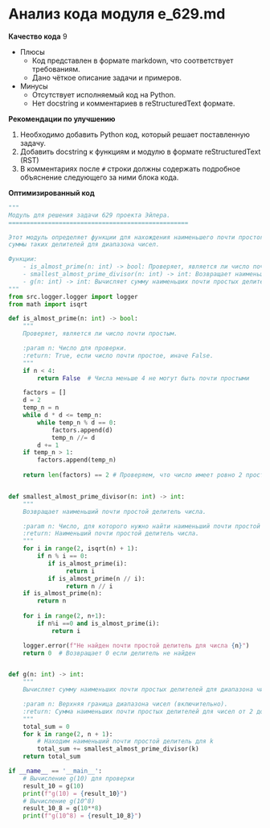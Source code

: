 # Анализ кода модуля e_629.md

**Качество кода**
9
- Плюсы
    - Код представлен в формате markdown, что соответствует требованиям.
    -  Дано чёткое описание задачи и примеров.
- Минусы
    - Отсутствует исполняемый код на Python.
    - Нет docstring и комментариев в reStructuredText формате.

**Рекомендации по улучшению**

1.  Необходимо добавить Python код, который решает поставленную задачу.
2.  Добавить docstring к функциям и модулю в формате reStructuredText (RST)
3.  В комментариях после `#` строки должны содержать подробное объяснение следующего за ними блока кода.

**Оптимизированный код**
```python
"""
Модуль для решения задачи 629 проекта Эйлера.
==================================================

Этот модуль определяет функции для нахождения наименьшего почти простого делителя числа и вычисления
суммы таких делителей для диапазона чисел.

Функции:
    - is_almost_prime(n: int) -> bool: Проверяет, является ли число почти простым.
    - smallest_almost_prime_divisor(n: int) -> int: Возвращает наименьший почти простой делитель числа.
    - g(n: int) -> int: Вычисляет сумму наименьших почти простых делителей для диапазона чисел.
"""
from src.logger.logger import logger
from math import isqrt

def is_almost_prime(n: int) -> bool:
    """
    Проверяет, является ли число почти простым.

    :param n: Число для проверки.
    :return: True, если число почти простое, иначе False.
    """
    if n < 4:
        return False  # Числа меньше 4 не могут быть почти простыми

    factors = []
    d = 2
    temp_n = n
    while d * d <= temp_n:
        while temp_n % d == 0:
            factors.append(d)
            temp_n //= d
        d += 1
    if temp_n > 1:
        factors.append(temp_n)
    
    return len(factors) == 2 # Проверяем, что число имеет ровно 2 простых делителя


def smallest_almost_prime_divisor(n: int) -> int:
    """
    Возвращает наименьший почти простой делитель числа.

    :param n: Число, для которого нужно найти наименьший почти простой делитель.
    :return: Наименьший почти простой делитель числа.
    """
    for i in range(2, isqrt(n) + 1):
        if n % i == 0:
           if is_almost_prime(i):
                return i
           if is_almost_prime(n // i):
                return n // i
    if is_almost_prime(n):
        return n
    
    for i in range(2, n+1):
        if n%i ==0 and is_almost_prime(i):
            return i

    logger.error(f"Не найден почти простой делитель для числа {n}")
    return 0  # Возвращает 0 если делитель не найден


def g(n: int) -> int:
    """
    Вычисляет сумму наименьших почти простых делителей для диапазона чисел.

    :param n: Верхняя граница диапазона чисел (включительно).
    :return: Сумма наименьших почти простых делителей для чисел от 2 до n.
    """
    total_sum = 0
    for k in range(2, n + 1):
        # Находим наименьший почти простой делитель для k
        total_sum += smallest_almost_prime_divisor(k)
    return total_sum

if __name__ == '__main__':
    # Вычисление g(10) для проверки
    result_10 = g(10)
    print(f"g(10) = {result_10}")
    # Вычисление g(10^8)
    result_10_8 = g(10**8)
    print(f"g(10^8) = {result_10_8}")
```